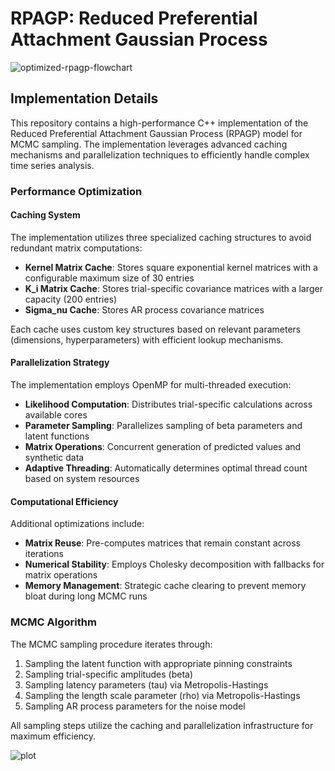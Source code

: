 # RPAGP: Reduced Preferential Attachment Gaussian Process

![optimized-rpagp-flowchart](https://github.com/user-attachments/assets/92f64c4c-4c2b-44ee-8961-a009d4940964)

## Implementation Details

This repository contains a high-performance C++ implementation of the Reduced Preferential Attachment Gaussian Process (RPAGP) model for MCMC sampling. The implementation leverages advanced caching mechanisms and parallelization techniques to efficiently handle complex time series analysis.

### Performance Optimization

#### Caching System
The implementation utilizes three specialized caching structures to avoid redundant matrix computations:

- **Kernel Matrix Cache**: Stores square exponential kernel matrices with a configurable maximum size of 30 entries
- **K_i Matrix Cache**: Stores trial-specific covariance matrices with a larger capacity (200 entries)
- **Sigma_nu Cache**: Stores AR process covariance matrices

Each cache uses custom key structures based on relevant parameters (dimensions, hyperparameters) with efficient lookup mechanisms.

#### Parallelization Strategy
The implementation employs OpenMP for multi-threaded execution:

- **Likelihood Computation**: Distributes trial-specific calculations across available cores
- **Parameter Sampling**: Parallelizes sampling of beta parameters and latent functions
- **Matrix Operations**: Concurrent generation of predicted values and synthetic data
- **Adaptive Threading**: Automatically determines optimal thread count based on system resources

#### Computational Efficiency
Additional optimizations include:

- **Matrix Reuse**: Pre-computes matrices that remain constant across iterations
- **Numerical Stability**: Employs Cholesky decomposition with fallbacks for matrix operations
- **Memory Management**: Strategic cache clearing to prevent memory bloat during long MCMC runs

### MCMC Algorithm
The MCMC sampling procedure iterates through:

1. Sampling the latent function with appropriate pinning constraints
2. Sampling trial-specific amplitudes (beta)
3. Sampling latency parameters (tau) via Metropolis-Hastings
4. Sampling the length scale parameter (rho) via Metropolis-Hastings
5. Sampling AR process parameters for the noise model

All sampling steps utilize the caching and parallelization infrastructure for maximum efficiency.

![plot](https://github.com/user-attachments/assets/c1cbd19b-b871-4419-b76f-7e64949f2a6b)

